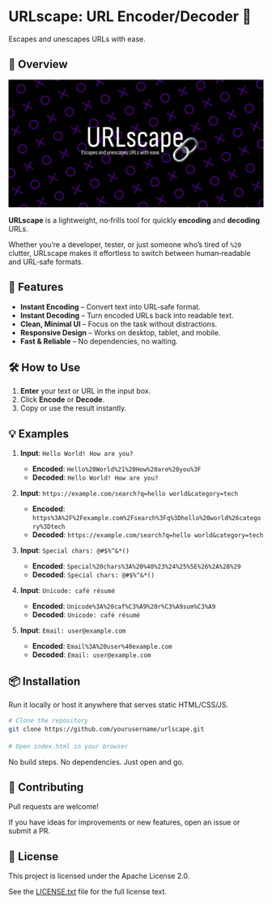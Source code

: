 # URLscape: URL Encoder/Decoder 🔗

Escapes and unescapes URLs with ease.

## 📖 Overview

![Banner](./assets/link_preview.jpg)

**URLscape** is a lightweight, no‑frills tool for quickly **encoding** and **decoding** URLs.  

Whether you’re a developer, tester, or just someone who’s tired of `%20` clutter, URLscape makes it effortless to switch between human‑readable and URL‑safe formats.

## 🚀 Features

- **Instant Encoding** – Convert text into URL‑safe format.
- **Instant Decoding** – Turn encoded URLs back into readable text.
- **Clean, Minimal UI** – Focus on the task without distractions.
- **Responsive Design** – Works on desktop, tablet, and mobile.
- **Fast & Reliable** – No dependencies, no waiting.

## 🛠️ How to Use

1. **Enter** your text or URL in the input box.
2. Click **Encode** or **Decode**.
3. Copy or use the result instantly.

## 💡 Examples

1. **Input**: `Hello World! How are you?`
   - **Encoded**: `Hello%20World%21%20How%20are%20you%3F`
   - **Decoded**: `Hello World! How are you?`

2. **Input**: `https://example.com/search?q=hello world&category=tech`
   - **Encoded**: `https%3A%2F%2Fexample.com%2Fsearch%3Fq%3Dhello%20world%26category%3Dtech`
   - **Decoded**: `https://example.com/search?q=hello world&category=tech`

3. **Input**: `Special chars: @#$%^&*()`
   - **Encoded**: `Special%20chars%3A%20%40%23%24%25%5E%26%2A%28%29`
   - **Decoded**: `Special chars: @#$%^&*()`

4. **Input**: `Unicode: café résumé`
   - **Encoded**: `Unicode%3A%20caf%C3%A9%20r%C3%A9sum%C3%A9`
   - **Decoded**: `Unicode: café résumé`

5. **Input**: `Email: user@example.com`
   - **Encoded**: `Email%3A%20user%40example.com`
   - **Decoded**: `Email: user@example.com`

## 📦 Installation

Run it locally or host it anywhere that serves static HTML/CSS/JS.

```bash
# Clone the repository
git clone https://github.com/yourusername/urlscape.git

# Open index.html in your browser
```

No build steps. No dependencies. Just open and go.

## 🙌 Contributing

Pull requests are welcome!

If you have ideas for improvements or new features, open an issue or submit a PR.

## 📜 License

This project is licensed under the Apache License 2.0.

See the [LICENSE.txt](./LICENSE.txt) file for the full license text.
